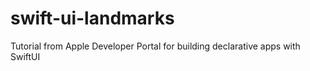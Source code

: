 # swift-ui-landmarks
Tutorial from Apple Developer Portal for building declarative apps with SwiftUI
